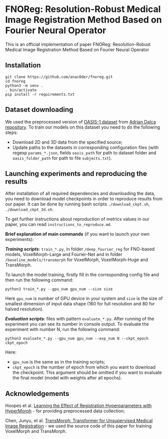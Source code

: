 # FNOReg: Resolution-Robust Medical Image Registration Method Based on Fourier Neural Operator

This is an official implementation of paper FNOReg: Resolution-Robust Medical Image Registration Method Based on Fourier Neural Operator

## Installation
```
git clone https://github.com/anac0der/fnoreg.git
cd fnoreg
python3 -m venv .
. bin/activate
pip install -r requirements.txt
```

## Dataset downloading 

We used the preprocessed version of [OASIS-1 dataset](https://sites.wustl.edu/oasisbrains/home/oasis-1/) from [Adrian Dalca repository](https://github.com/adalca/medical-datasets/blob/master/neurite-oasis.md).
To train our models on this dataset you need to do the following steps:
* Download 2D and 3D data from the specified source;
* Update paths to the datasets in corresponding configuration files (with regexp `params_*.json`, fields `oasis_path` for path to dataset folder and `oasis_folder_path` for path to file `subjects.txt`).

## Launching experiments and reproducing the results

After installation of all required dependencies and downloading the data, you need to download model checkpoints in order to reproduce results from our paper. It can be done by running bash scripts `./download_ckpt.sh`, `./download_ckpt_3d.sh`.


To get further instructions about reproduction of metrics values in our paper, you can read `instructions_to_reproduce.md`.

**Brief explanation of main commands** (if you want to launch your own experiments):

***Training scripts***: `train_*.py`, in folder `/deep_fourier_reg` for FNO-based models, VoxelMorph-Large and Fourier-Net and in folder `/baseline_models/transmorph` for VoxelMorph, VoxelMorph-Huge and TransMorph.

To launch the model training, firstly fill in the corresponding config file and then run the following command:
```
python3 train_*.py --gpu_num gpu_num --size size
```
Here `gpu_num` is number of GPU device in your system and `size` is the size of smallest dimension of input data shape (160 for full resolution and 80 for halved resolution).

***Evaluation scripts***: files with pattern `evaluate_*.py`.
After running of the experiment you can see its number in console output. To evaluate the experiment with number N, run the following command:
```
python3 evaluate_*.py --gpu_num gpu_num --exp_num N --ckpt_epoch ckpt_epoch
```

Here:

* `gpu_num` is the same as in the training scripts;
* `ckpt_epoch` is the number of epoch from which you want to download the checkpoint. This argument should be omitted if you want to evaluate the final model (model with weights after all epochs).

## Acknowledgements
Hoopes et al. [Learning the Effect of Registration Hyperparameters with HyperMorph](https://arxiv.org/abs/2203.16680) - for providing preprocessed data collection;

Chen, Junyu, et al. [TransMorph: Transformer for Unsupervised Medical Image Registration](https://www.sciencedirect.com/science/article/pii/S1361841522002432)  - 
 we used the source code of this paper for training VoxelMorph and TransMorph.
